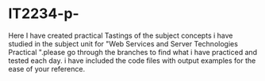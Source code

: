 # IT2234-p-
Here I have created practical Tastings of the subject concepts i have studied in the subject unit for  "Web Services and Server Technologies Practical ".please go through the branches to find what i have practiced and tested each day. i have included the code files with output examples for the ease of your reference. 
